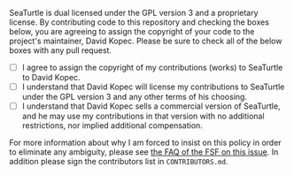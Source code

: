 SeaTurtle is dual licensed under the GPL version 3 and a proprietary license. By contributing code to this repository and checking the boxes below, you are agreeing to assign the copyright of your code to the project's maintainer, David Kopec. Please be sure to check all of the below boxes with any pull request.

- [ ] I agree to assign the copyright of my contributions (works) to SeaTurtle to David Kopec.
- [ ] I understand that David Kopec will license my contributions to SeaTurtle under the GPL version 3 and any other terms of his choosing.
- [ ] I understand that David Kopec sells a commercial version of SeaTurtle, and he may use my contributions in that version with no additional restrictions, nor implied additional compensation.

For more information about why I am forced to insist on this policy in order to eliminate any ambiguity, please see [the FAQ of the FSF on this issue](https://www.gnu.org/licenses/gpl-faq.en.html#AssignCopyright). In addition please sign the contributors list in `CONTRIBUTORS.md`.
